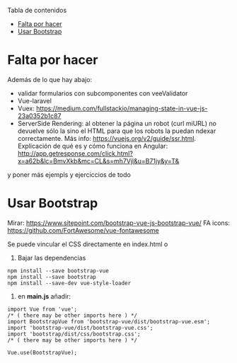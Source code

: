<!-- START doctoc generated TOC please keep comment here to allow auto update -->
<!-- DON'T EDIT THIS SECTION, INSTEAD RE-RUN doctoc TO UPDATE -->
Tabla de contenidos

- [Falta por hacer](#falta-por-hacer)
- [Usar Bootstrap](#usar-bootstrap)

<!-- END doctoc generated TOC please keep comment here to allow auto update -->

# Falta por hacer
Además de lo que hay abajo:
* validar formularios con subcomponentes con veeValidator
* Vue-laravel
* Vuex: https://medium.com/fullstackio/managing-state-in-vue-js-23a0352b1c87
* ServerSide Rendering: al obtener la página un robot (curl miURL) no devuelve sólo la <app> sino el HTML para que los robots la puedan ndexar correctamente. Más info: https://vuejs.org/v2/guide/ssr.html. Explicación de qué es y cómo funciona en Angular: http://app.getresponse.com/click.html?x=a62b&lc=BmvXkb&mc=CL&s=mh7Vjl&u=B71jy&y=T&

y poner más ejempls y ejerciccios de todo

# Usar Bootstrap
Mirar: https://www.sitepoint.com/bootstrap-vue-js-bootstrap-vue/
FA icons: https://github.com/FortAwesome/vue-fontawesome

Se puede vincular el CSS directamente en index.html
o
1. Bajar las dependencias
```[bash]
npm install --save bootstrap-vue
npm install --save bootstrap
npm install --save-dev vue-style-loader
```
1. en **main.js** añadir:
```[jasvascript]
import Vue from 'vue';
/* ( there may be other imports here ) */
import BootstrapVue from 'bootstrap-vue/dist/bootstrap-vue.esm';
import 'bootstrap-vue/dist/bootstrap-vue.css';
import 'bootstrap/dist/css/bootstrap.css';
/* ( there may be other imports here ) */

Vue.use(BootstrapVue);
```
